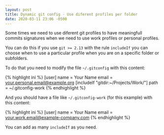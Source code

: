 ```yaml
---
layout: post
title: Dynamic git config - Use diferent profiles per folder
date: 2020-03-11 23:06 -0500
---
```


Some times we need to use diferent git profiles to have meaningfull commits signatures when we need to use work profiles
or personal profiles.

You can do this if you use `git >= 2.13` with the rule `includeIf` you can choose when to use a particular profile when
you are on a specific folder or subfolders.

To do that you need to modify the file `~/.gitconfig` with this content:

{% highlight ini %}
[user]
    name = Your Name
    email = your.personal.email@example.org
[includeIf "gitdir:~/Projects/Work/"]
    path = ~/.gitconfig-work
{% endhighlight %}

And you should have a file like `~/.gitconfig-work` (for this example) with this content:

{% highlight ini %}
[user]
    name = Your Name
    email = your.work.email@example-company.com
{% endhighlight %}

You can add as many `includeIf` as you need.

